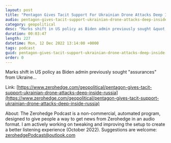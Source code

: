```yaml
---
layout: post
title: "Pentagon Gives Tacit Support For Ukrainian Drone Attacks Deep Inside Russia"
audio: pentagon-gives-tacit-support-ukrainian-drone-attacks-deep-inside-russia-0
category: geopolitical
desc: "Marks shift in US policy as Biden admin previously sought &quot;assurances&quot; from Ukraine..."
duration: 00:03:47
length: 227
datetime: Mon, 12 Dec 2022 13:14:00 +0000
tags: podcast
guid: pentagon-gives-tacit-support-ukrainian-drone-attacks-deep-inside-russia-0
order: 0
---
```

Marks shift in US policy as Biden admin previously sought &quot;assurances&quot; from Ukraine...

Link: [https://www.zerohedge.com/geopolitical/pentagon-gives-tacit-support-ukrainian-drone-attacks-deep-inside-russia](https://www.zerohedge.com/geopolitical/pentagon-gives-tacit-support-ukrainian-drone-attacks-deep-inside-russia)

About: The Zerohedge Podcast is a non-commercial, automated program, designed to give people a way to get news from Zerohedge in an audio format.  I am actively working on tweaking and improving the setup to create a better listening experience (October 2022).  Suggestions are welcome: [zerohedgePodcast@outlook.com](mailto:zerohedgePodcast@outlook.com)